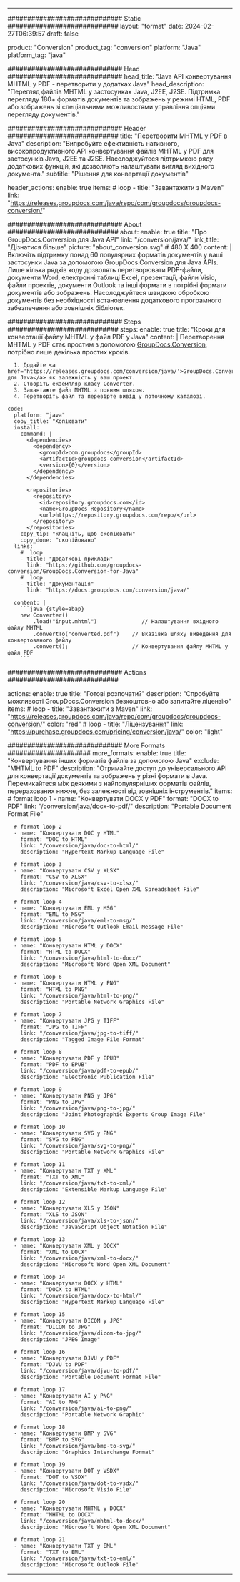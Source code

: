  
---
############################# Static ############################
layout: "format"
date: 2024-02-27T06:39:57
draft: false

product: "Conversion"
product_tag: "conversion"
platform: "Java"
platform_tag: "java"

############################# Head #############################
head_title: "Java API конвертування MHTML у PDF - перетворити у додатках Java"
head_description: "Перегляд файлів MHTML у застосунках Java, J2EE, J2SE. Підтримка перегляду 180+ форматів документів та зображень у режимі HTML, PDF або зображень зі спеціальними можливостями управління опціями перегляду документів."

############################# Header ############################
title: "Перетворити MHTML у PDF в Java" 
description: "Випробуйте ефективність нативного, високопродуктивного API конвертування файлів MHTML у PDF для застосунків Java, J2EE та J2SE. Насолоджуйтеся підтримкою ряду додаткових функцій, які дозволяють налаштувати вигляд вихідного документа." 
subtitle: "Рішення для конвертації документів" 

header_actions:
  enable: true
  items:
    #  loop
    - title: "Завантажити з Maven"
      link: "https://releases.groupdocs.com/java/repo/com/groupdocs/groupdocs-conversion/"


############################# About ############################
about:
    enable: true
    title: "Про GroupDocs.Conversion для Java API"
    link: "/conversion/java/"
    link_title: "Дізнатися більше"
    picture: "about_conversion.svg" # 480 X 400
    content: |
      Включіть підтримку понад 60 популярних форматів документів у ваші застосунки Java за допомогою GroupDocs.Conversion для Java APIs. Лише кілька рядків коду дозволять перетворювати PDF-файли, документи Word, електронні таблиці Excel, презентації, файли Visio, файли проектів, документи Outlook та інші формати в потрібні формати документів або зображень. Насолоджуйтеся швидкою обробкою документів без необхідності встановлення додаткового програмного забезпечення або зовнішніх бібліотек.


############################# Steps ############################
steps:
    enable: true
    title: "Кроки для конвертації файлу MHTML у файл PDF у Java" 
    content: |
      Перетворення MHTML у PDF стає простим з допомогою <a href='https://products.groupdocs.com/conversion/java/'>GroupDocs.Conversion</a>, потрібно лише декілька простих кроків.
      
      1. Додайте <a href='https://releases.groupdocs.com/conversion/java/'>GroupDocs.Conversion для Java</a> як залежність у ваш проект. 
      2. Створіть екземпляр класу Converter.  
      3. Завантажте файл MHTML з повним шляхом. 
      4. Перетворіть файл та перевірте вивід у поточному каталозі. 
   
    code:
      platform: "java"
      copy_title: "Копіювати"
      install:
        command: |
          <dependencies>
            <dependency>
              <groupId>com.groupdocs</groupId>
              <artifactId>groupdocs-conversion</artifactId>
              <version>{0}</version>
            </dependency>
          </dependencies>

          <repositories>
            <repository>
              <id>repository.groupdocs.com</id>
              <name>GroupDocs Repository</name>
              <url>https://repository.groupdocs.com/repo/</url>
            </repository>
          </repositories>
        copy_tip: "клацніть, щоб скопіювати"
        copy_done: "скопійовано"
      links:
        #  loop
        - title: "Додаткові приклади"
          link: "https://github.com/groupdocs-conversion/GroupDocs.Conversion-for-Java"
        #  loop
        - title: "Документація"
          link: "https://docs.groupdocs.com/conversion/java/"
          
      content: |
        ```java {style=abap}
        new Converter()
            .load("input.mhtml")              // Налаштування вхідного файлу MHTML
            .convertTo("converted.pdf")    // Вказівка шляху виведення для конвертованого файлу
            .convert();                    // Конвертування файлу MHTML у файл PDF        
        ```            

############################# Actions ############################

actions:
  enable: true
  title: "Готові розпочати?"
  description: "Спробуйте можливості GroupDocs.Conversion безкоштовно або запитайте ліцензію"
  items:
    #  loop
    - title: "Завантажити з Maven"
      link: "https://releases.groupdocs.com/java/repo/com/groupdocs/groupdocs-conversion/"
      color: "red"
        #  loop
    - title: "Ліцензування"
      link: "https://purchase.groupdocs.com/pricing/conversion/java/"
      color: "light"


############################# More Formats #####################
more_formats:
    enable: true
    title: "Конвертування інших форматів файлів за допомогою Java"
    exclude: "MHTML to PDF"
    description: "Отримайте доступ до універсального API для конвертації документів та зображень у різні формати в Java. Перемикайтеся між деякими з найпопулярніших форматів файлів, перерахованих нижче, без залежності від зовнішніх інструментів."
    items: 
      # format loop 1
      - name: "Конвертувати DOCX у PDF"
        format: "DOCX to PDF"
        link: "/conversion/java/docx-to-pdf/"
        description: "Portable Document Format File"

      # format loop 2
      - name: "Конвертувати DOC у HTML"
        format: "DOC to HTML"
        link: "/conversion/java/doc-to-html/"
        description: "Hypertext Markup Language File"

      # format loop 3
      - name: "Конвертувати CSV у XLSX"
        format: "CSV to XLSX"
        link: "/conversion/java/csv-to-xlsx/"
        description: "Microsoft Excel Open XML Spreadsheet File"

      # format loop 4
      - name: "Конвертувати EML у MSG"
        format: "EML to MSG"
        link: "/conversion/java/eml-to-msg/"
        description: "Microsoft Outlook Email Message File"

      # format loop 5
      - name: "Конвертувати HTML у DOCX"
        format: "HTML to DOCX"
        link: "/conversion/java/html-to-docx/"
        description: "Microsoft Word Open XML Document"

      # format loop 6
      - name: "Конвертувати HTML у PNG"
        format: "HTML to PNG"
        link: "/conversion/java/html-to-png/"
        description: "Portable Network Graphics File"

      # format loop 7
      - name: "Конвертувати JPG у TIFF"
        format: "JPG to TIFF"
        link: "/conversion/java/jpg-to-tiff/"
        description: "Tagged Image File Format"

      # format loop 8
      - name: "Конвертувати PDF у EPUB"
        format: "PDF to EPUB"
        link: "/conversion/java/pdf-to-epub/"
        description: "Electronic Publication File"

      # format loop 9
      - name: "Конвертувати PNG у JPG"
        format: "PNG to JPG"
        link: "/conversion/java/png-to-jpg/"
        description: "Joint Photographic Experts Group Image File"

      # format loop 10
      - name: "Конвертувати SVG у PNG"
        format: "SVG to PNG"
        link: "/conversion/java/svg-to-png/"
        description: "Portable Network Graphics File"

      # format loop 11
      - name: "Конвертувати TXT у XML"
        format: "TXT to XML"
        link: "/conversion/java/txt-to-xml/"
        description: "Extensible Markup Language File"

      # format loop 12
      - name: "Конвертувати XLS у JSON"
        format: "XLS to JSON"
        link: "/conversion/java/xls-to-json/"
        description: "JavaScript Object Notation File"

      # format loop 13
      - name: "Конвертувати XML у DOCX"
        format: "XML to DOCX"
        link: "/conversion/java/xml-to-docx/"
        description: "Microsoft Word Open XML Document"

      # format loop 14
      - name: "Конвертувати DOCX у HTML"
        format: "DOCX to HTML"
        link: "/conversion/java/docx-to-html/"
        description: "Hypertext Markup Language File" 

      # format loop 15
      - name: "Конвертувати DICOM у JPG" 
        format: "DICOM to JPG"
        link: "/conversion/java/dicom-to-jpg/"
        description: "JPEG Image" 

      # format loop 16
      - name: "Конвертувати DJVU у PDF"
        format: "DJVU to PDF"
        link: "/conversion/java/djvu-to-pdf/"
        description: "Portable Document Format File" 

      # format loop 17
      - name: "Конвертувати AI у PNG"
        format: "AI to PNG"
        link: "/conversion/java/ai-to-png/"
        description: "Portable Network Graphic" 
      
      # format loop 18
      - name: "Конвертувати BMP у SVG"
        format: "BMP to SVG"
        link: "/conversion/java/bmp-to-svg/"
        description: "Graphics Interchange Format"

      # format loop 19
      - name: "Конвертувати DOT у VSDX"
        format: "DOT to VSDX"
        link: "/conversion/java/dot-to-vsdx/"
        description: "Microsoft Visio File"

      # format loop 20
      - name: "Конвертувати MHTML у DOCX"
        format: "MHTML to DOCX"
        link: "/conversion/java/mhtml-to-docx/"
        description: "Microsoft Word Open XML Document"

      # format loop 21
      - name: "Конвертувати TXT у EML"
        format: "TXT to EML"
        link: "/conversion/java/txt-to-eml/"
        description: "Microsoft Outlook File"

---

